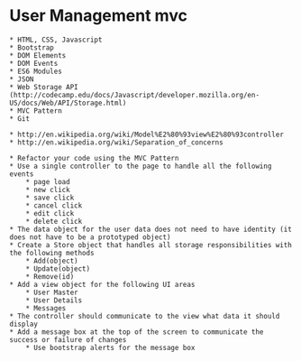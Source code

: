 

# User Management mvc

	* HTML, CSS, Javascript
	* Bootstrap
	* DOM Elements
	* DOM Events
	* ES6 Modules
	* JSON
	* Web Storage API (http://codecamp.edu/docs/Javascript/developer.mozilla.org/en-US/docs/Web/API/Storage.html)
	* MVC Pattern
	* Git

	* http://en.wikipedia.org/wiki/Model%E2%80%93view%E2%80%93controller
	* http://en.wikipedia.org/wiki/Separation_of_concerns

	* Refactor your code using the MVC Pattern
	* Use a single controller to the page to handle all the following events
		* page load
		* new click
		* save click
		* cancel click
		* edit click
		* delete click
	* The data object for the user data does not need to have identity (it does not have to be a prototyped object)
	* Create a Store object that handles all storage responsibilities with the following methods
		* Add(object)
		* Update(object)
		* Remove(id)
	* Add a view object for the following UI areas
		* User Master
		* User Details
		* Messages
	* The controller should communicate to the view what data it should display
	* Add a message box at the top of the screen to communicate the success or failure of changes
		* Use bootstrap alerts for the message box
